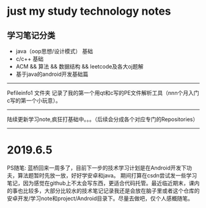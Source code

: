 # just my study technology notes   

## 学习笔记分类

* java（oop思想/设计模式） 基础
* c/c++ 基础
* ACM && 算法 && 数据结构 && leetcode及各大oj题解 
* 基于java的android开发基础篇

------------------------------------------------------------------------------
Pefileinfo1 文件夹 记录了我的第一个用qt和c写的PE文件解析工具（nnn个月入门c写的第一个小玩意）。

------------------------------------------------------------------------------

陆续更新学习note,疯狂打基础中。。。（后续会分成各个对应专门的Repositories）

------------------------------------------------------------------------------
# 2019.6.5
PS随笔:
蓝桥回来一周多了，目前下一步的技术学习计划是在Android开发下功夫，算法题暂时先放一放，好好学安卓和java。
期间打算在csdn尝试发一些学习笔记，因为感觉在github上不太会写东西，更适合代码托管。最近临近期末，课内的事也比较多，大部分比较水的技术笔记记录我还是会放在脑子里或者这个仓库的安卓开发/学习note和project/Android目录下。尽量去做吧，仅个人感概随笔。

